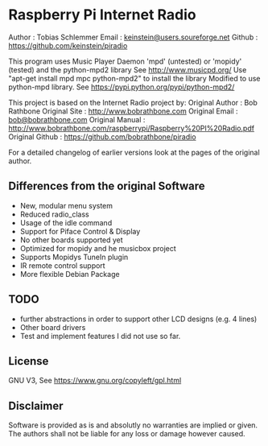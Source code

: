 Raspberry Pi Internet Radio
===========================
Author : Tobias Schlemmer
Email  : keinstein@users.soureforge.net
Github : https://github.com/keinstein/piradio

This program uses Music Player Daemon 'mpd' (untested) or 'mopidy'
(tested) and the python-mpd2 library See http://www.musicpd.org/ Use
"apt-get install mpd mpc python-mpd2" to install the library Modified
to use python-mpd library. See
https://pypi.python.org/pypi/python-mpd2/

This project is based on the Internet Radio project by:
Original Author : Bob Rathbone
Original Site   : http://www.bobrathbone.com
Original Email  : bob@bobrathbone.com
Original Manual : http://www.bobrathbone.com/raspberrypi/Raspberry%20PI%20Radio.pdf
Original Github : https://github.com/bobrathbone/piradio 

For a detailed changelog of earlier versions look at the pages of the original author.

Differences from the original Software
--------------------------------------
- New, modular menu system
- Reduced radio_class
- Usage of the idle command
- Support for Piface Control & Display
- No other boards supported yet
- Optimized for mopidy and he musicbox project
- Supports Mopidys TuneIn plugin
- IR remote control support
- More flexible Debian Package

TODO
----
- further abstractions in order to support other LCD designs (e.g. 4 lines)
- Other board drivers
- Test and implement features I did not use so far.

License
-------
GNU V3, See https://www.gnu.org/copyleft/gpl.html

Disclaimer 
----------
Software is provided as is and absolutly no warranties are implied or given.
The authors shall not be liable for any loss or damage however caused.



